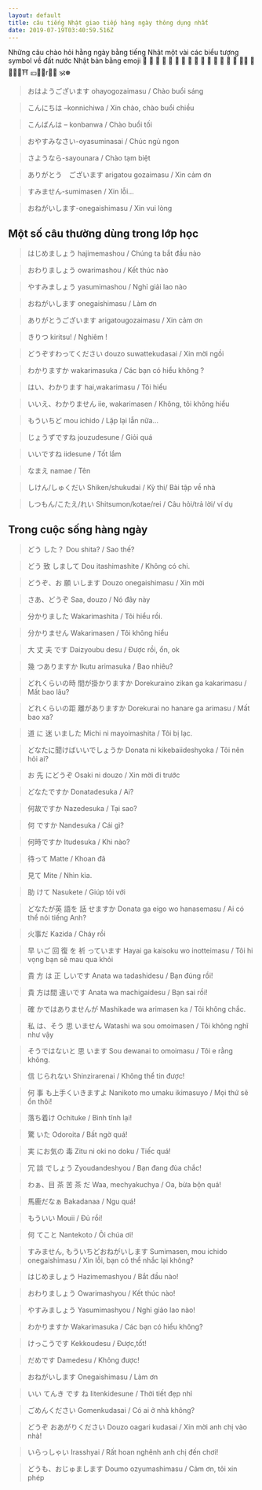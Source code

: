 ```yaml
---
layout: default
title: câu tiếng Nhật giao tiếp hàng ngày thông dụng nhất
date: 2019-07-19T03:40:59.516Z
---
```

Những câu chào hỏi hằng ngày bằng tiếng Nhật
một vài các biểu tượng symbol về đất nước Nhật bản bằng emoji 👹 👺 🧕 🧥 👘 🦈 🥞 🍜 🍥 🍣 🍱 🍙 🍘 🍢 🍡 🍶🗼 🎑🗻🗾🏯⛩ 💴🏺🎏r🎎🎌 🕉☸

> おはようございます ohayogozaimasu / Chào buổi sáng

> こんにちは –konnichiwa / Xin chào, chào buổi chiều

> こんばんは – konbanwa / Chào buổi tối

> おやすみなさい-oyasuminasai / Chúc ngủ ngon

> さようなら-sayounara / Chào tạm biệt

> ありがとう　ございます arigatou gozaimasu / Xin cảm ơn

> すみません-sumimasen  / Xin lỗi…

> おねがいします-onegaishimasu / Xin vui lòng

## Một số câu thường dùng trong lớp học

> はじめましょう    hajimemashou / Chúng ta bắt đầu nào

> おわりましょう    owarimashou / Kết thúc nào

> やすみましょう    yasumimashou / Nghỉ giải lao nào

> おねがいします    onegaishimasu / Làm ơn

> ありがとうございます    arigatougozaimasu / Xin cảm ơn

> きりつ    kiritsu! / Nghiêm !

> どうぞすわってください    douzo suwattekudasai / Xin mời ngồi

> わかりますか    wakarimasuka / Các bạn có hiểu không ?

> はい、わかります    hai,wakarimasu / Tôi hiểu

> いいえ、わかりません    iie, wakarimasen / Không, tôi không hiểu

> もういちど    mou ichido / Lặp lại lẫn nữa…

> じょうずですね    jouzudesune / Giỏi quá

> いいですね    iidesune / Tốt lắm

> なまえ    namae / Tên

> しけん/しゅくだい    Shiken/shukudai / Kỳ thi/ Bài tập về nhà

> しつもん/こたえ/れい    Shitsumon/kotae/rei  / Câu hỏi/trả lời/ ví dụ

## Trong cuộc sống hàng ngày

> どう した？    Dou shita? / Sao thế?

> どう 致 しまして    Dou itashimashite / Không có chi.

> どうぞ、お 願 いします    Douzo onegaishimasu / Xin mời

> さあ、どうぞ    Saa, douzo / Nó đây này

> 分かりました    Wakarimashita / Tôi hiểu rồi.

> 分かりません    Wakarimasen / Tôi không hiểu

> 大  丈  夫 です    Daizyoubu desu / Được rồi, ổn, ok

> 幾 つありますか    Ikutu arimasuka / Bao nhiêu?

> どれくらいの時 間が掛かりますか    Dorekuraino zikan ga kakarimasu / Mất bao lâu?

> どれくらいの距 離がありますか    Dorekurai no hanare ga arimasu / Mất bao xa?

> 道 に 迷 いました    Michi ni mayoimashita / Tôi bị lạc.

> どなたに聞けばいいでしょうか     Donata ni kikebaiideshyoka / Tôi nên hỏi ai?

> お 先 にどうぞ    Osaki ni douzo / Xin mời đi trước

> どなたですか    Donatadesuka / Ai?

> 何故ですか    Nazedesuka / Tại sao?

> 何 ですか    Nandesuka / Cái gì?

> 何時ですか    Itudesuka / Khi nào?

> 待って    Matte / Khoan đã

> 見て    Mite / Nhìn kìa.

> 助 けて    Nasukete / Giúp tôi với

> どなたが英 語を 話 せますか    Donata ga eigo wo hanasemasu / Ai có thể nói tiếng Anh?

> 火事だ    Kazida / Cháy rồi

> 早 いご 回 復 を 祈 っています    Hayai ga kaisoku wo inotteimasu / Tôi hi vọng bạn sẽ mau qua khỏi

> 貴 方 は 正 しいです    Anata wa tadashidesu / Bạn đúng rồi!

> 貴 方は間 違いです    Anata wa machigaidesu / Bạn sai rồi!

> 確 かではありませんが    Mashikade wa arimasen ka / Tôi không chắc.

> 私  は、そう 思 いません    Watashi wa sou omoimasen / Tôi không nghĩ như vậy

> そうではないと 思 います    Sou dewanai to omoimasu / Tôi e rằng không.

> 信 じられない    Shinzirarenai / Không thể tin được!

> 何 事 も上手くいきますよ    Nanikoto mo umaku ikimasuyo / Mọi thứ sẽ ổn thôi!

> 落ち着け   Ochituke / Bình tĩnh lại!

> 驚  いた       Odoroita / Bất ngờ quá!

> 実 にお気の 毒    Zitu ni oki no doku / Tiếc quá!

> 冗  談 でしょう    Zyoudandeshyou / Bạn đang đùa chắc!

> わぁ、目 茶 苦 茶 だ    Waa, mechyakuchya / Oa, bừa bộn quá!

> 馬鹿だなぁ    Bakadanaa / Ngu quá!

> もういい    Mouii / Đủ rồi!

> 何 てこと    Nantekoto / Ôi chúa ơi!

> すみません, もういちどおねがいします    Sumimasen, mou ichido onegaishimasu / Xin lỗi, bạn có thể nhắc lại không?

> はじめましょう    Hazimemashyou / Bắt đầu nào!

> おわりましょう    Owarimashyou / Kết thúc nào!

> やすみましょう    Yasumimashyou / Nghỉ giảo lao nào!

> わかりますか    Wakarimasuka / Các bạn có hiểu không?

> けっこうです    Kekkoudesu / Được,tốt!

> だめです    Damedesu / Không được!

> おねがいします    Onegaishimasu / Làm ơn

> いい てんき です ね    Iitenkidesune / Thời tiết đẹp nhỉ

> ごめんください    Gomenkudasai / Có ai ở nhà không?

> どうぞ おあがりください    Douzo oagari kudasai / Xin mời anh chị vào nhà!

> いらっしゃい    Irasshyai / Rất hoan nghênh anh chị đến chơi!

> どうも、おじゅまします    Doumo ozyumashimasu / Cảm ơn, tôi xin phép
